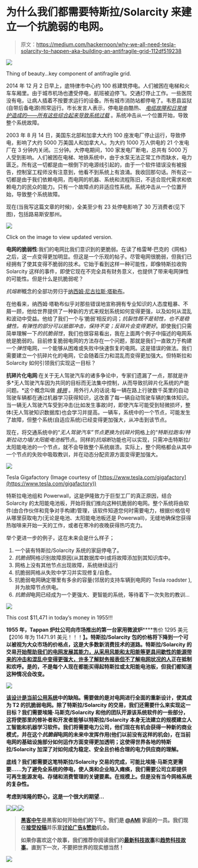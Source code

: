 # 为什么我们都需要特斯拉/Solarcity 来建立一个抗脆弱的电网。

> 原文：<https://medium.com/hackernoon/why-we-all-need-tesla-solarcity-to-happen-aka-building-an-antifragile-grid-112df519238>

![](img/2cc936e48072df802ca123d602d51d81.png)

Thing of beauty…key component of antifragile grid.

2014 年 12 月 2 日早上，底特律市中心约 100 栋建筑停电。人们被困在电梯和火车车厢里。由于城市机场也遭受停电，航班被迫停飞。交通灯停止工作。一些医院没有电，让病人插着不按要求运行的设备。所有城市消防站都停电了。韦恩县监狱(自带后备电源)照常运行。市长发言人表示，停电是由酷热、 [*电缆故障和日常维护造成的——所有这些综合起来导致系统过载*](https://www.washingtonpost.com/news/post-nation/wp/2014/12/02/major-power-outage-sweeps-through-downtown-detroit/?utm_term=.c47c905ec63f) 。系统冲击从一个位置开始，导致整个系统故障。

2003 年 8 月 14 日，美国东北部和加拿大大约 100 座发电厂停止运行，导致停电，影响了大约 5000 万美国人和加拿大人。为大约 1000 万人供电的 21 个发电厂在 3 分钟内关闭。三分钟。大停电期间，100 家发电厂断电，总共有 5000 万人受到影响。人们被困在电梯、地铁系统中，由于水泵无法正常工作而缺水，电力匮乏。所有这一切都是由一根倒下的电源线引起的，由于一个软件错误没有被报告，控制室工程师没有注意到，他看不到系统上有浪涌。我收回那句话。所有这一切都是由于我们依赖电网，而电网的机器、系统和流程陈旧，不适合现代需求和依赖电力的民众的能力。只有一个故障点的非适应性系统。系统冲击从一个位置开始，导致整个系统故障。

现在(当我写这篇文章的时候)，全美至少有 23 处停电影响了 30 万消费者(见下图)，包括路易斯安那州。

[![](img/b35d77f38f4188d891d22b92ce1b77bb.png)](https://www.google.com/maps/d/u/0/viewer?mid=13kcL6C8OrKNsrr1yIfSjoo-fYA0&hl=en)

Click on the image to view updated version.

**电网的脆弱性**:我们的电网比我们意识到的更脆弱。在读了格雷琴·巴克的《网格》之后，这一点变得更加明显。但这是一个乐观的帖子。尽管电网很脆弱，但我们已经拥有了使其变得不脆弱的技术。它始于看到这样一种可能性，即像特斯拉收购 Solarcity 这样的事件，即使它现在不完全具有财务意义，也提供了带来电网弹性的可能性。但是什么是抗脆弱呢？

*抗熔断*概念的全部功劳归于[纳西姆·尼古拉斯·塔勒布](https://www.amazon.com/Antifragile-Things-That-Disorder-Incerto/dp/0812979680/ref=sr_1_sc_1?ie=UTF8&qid=1474484570&sr=8-1-spell&keywords=antofragile)。

在他看来，纳西姆·塔勒布似乎对那些错误地宣称拥有专业知识的人态度粗暴、不屑一顾，他给世界提供了一种新的方式来规划系统如何变得更强，以及如何从混乱和波动中受益。他给了我们一个与‘脆弱’相反的词；*抗裂性既不是韧性，也不是稳健性。有弹性的部分可以抵御冲击，保持不变；反碎片会变得更好*。即使我们只需简单理解一下*的抗脆弱性*，我们也很容易看出，我在上面两个例子中描述的电网系统是脆弱的。目前修复脆弱电网的方法存在一个问题，那就是我们一直致力于构建一个*弹性*电网，一个能够从困难或失败中快速恢复的电网。这是错误的做法。我们需要建立一个抗碎片化的电网，它会随着压力和混乱而变得更加强大。但特斯拉和 Solarcity 如何引领我们实现这一目标？

**抗碎片化电网**:在关于无人驾驶汽车的诸多争论中，专家们遗漏了一点，那就是许多*无人驾驶汽车因为共同的目标而无法集中控制，从而导致抗碎片化系统的产能问题。*这个概念叫做 [*蜂拥*](http://ac.els-cdn.com/S1877050914007042/1-s2.0-S1877050914007042-main.pdf?_tid=215b841c-8025-11e6-9581-00000aab0f02&acdnat=1474480944_2b6ad787182ce409b35896407e8241e9) 。用外行人的话说:每一辆在路上行驶数千英里的自动驾驶车辆都在通过机器学习获得知识，这改善了每一辆自动驾驶车辆的集体知识。当一辆无人驾驶汽车受到冲击(比如发生事故)时，即使汽车可能受到轻微损坏，整体(无人驾驶知识数据库)也会学习并提高。一辆车，系统中的一个节点，可能发生了故障，但整个系统(自适应系统)已经变得更加强大，从冲击到该节点。

现在，将交通系统中的“*无人驾驶汽车”*节点更换为*抗碎片*网格上的“*特斯拉跑车/特斯拉动力墙/太阳能电池板*节点。同样的*抗熔断*功能也可以实现，只需冲击特斯拉/太阳能电池的一个节点，就不会导致整个系统崩溃。实际上，整个网格都会从其中一个节点的失败中吸取教训，并在动态分配资源方面变得更加强大。

![](img/84251914a9880ba999f54ac9fa03b7bc.png)

Tesla Gigafactory (Image courtesy of [https://www.tesla.com/gigafactory](https://www.tesla.com/gigafactory))

特斯拉电池组和 Powerwall，这是伊隆致力于巨型工厂的真正原因，结合 Solarcity 的太阳能电池板，开始将我们推向这种抗脆弱的电网。整个系统将由软件(由合作伙伴和竞争对手构建)管理，该软件知道您何时需要电力，根据价格信号从哪里获取电力(无论是电池、太阳能电池板还是 Powerwall)，无缝地确保您获得热咖啡来开始一天的工作，或者在寒冷的夜晚获得热巧克力。

举个更进一步的例子，这在未来会是什么样子；

1.  一个装有特斯拉/Solarcity 系统的家庭停电了。
2.  *抗脆弱*网格识别故障原因(从其数据库中)或将故障添加到其知识库中。
3.  网格上没有其他节点出现故障，系统继续运行
4.  抗脆弱网格从失败中学习并实现修复/自愈。
5.  抗脆弱电网确定哪里有多余的容量(邻居的支持车辆到电网的 Tesla roadster ),并为故障节点供电。
6.  *抗脆弱*电网已经成为一个更强大、更智能的系统，等待着下一次失败的教训…

[![](img/f89700648883f5074f2e77a9e11b3acd.png)](https://upload.wikimedia.org/wikipedia/commons/e/eb/The_Ladies%27_home_journal_%281948%29_%2814579660209%29.jpg)

This cost $11,471 in today’s money in 1955!!!

**1955 年，Tappan 炉灶公司向市场推出的第一台家用微波炉**[](http://www.edn.com/electronics-blogs/edn-moments/4399387/1st-domestic-microwave-is-sold--October-25--1955)****售价 1295 美元【2016 年为 11471.91 美元！！！**】。特斯拉/Solarcity 包的价格将下降到一个可以被视为大众市场的价格点，这是大多数新消费技术的道路。特斯拉/Solarcity 的交易[开始帮助我们的电网发展其能力，从采用风能和太阳能等更具间歇性的能源带来的冲击和混乱中变得更强大，许多了解财务报表但不了解电网状况的人](http://www.wsj.com/articles/teslas-merger-with-solarcity-may-be-delayed-by-lawsuits-1474301588)正在抵制和欢呼。是的，不是每个人现在都能买得起特斯拉或太阳能电池板，但我们都知道这种情况会改变。**

**![](img/1f62cf744b7f78ec839df57c20d656c8.png)**

**[该设计是当前公用系统](http://www.vox.com/2016/6/29/12038074/power-utilities-suck)中的缺陷。需要做的是对电网进行全面的重新设计，使其成为 T2 的抗脆弱电网。除了特斯拉/Solarcity 的交易，我们还需要什么来实现这一目标？我们需要埃隆·马斯克/Solarcity 和他的团队开源该系统软件的一些部分，这将使那里的修补者和开发者能够以特斯拉/Solarcity 本身无法建立的规模建立人工智能和机器学习软件。我们将需要电力公司，他们现在有机会获得一种新的商业模式，并在这个*抗脆弱*电网的未来中发挥作用(他们以前没有这样的机会)，在当前电网的基础设施部分如何运作方面变得更加透明；这使得世界各地的特斯拉/Solarcity 加深了对如何成为稳定、安全且价格合理的电力供应商的理解。**

**底线？我们都需要这笔特斯拉/Solarcity 交易的完成，可能比埃隆·马斯克更需要……为了避免全系统的停电，使人类和企业陷入瘫痪，我们需要公司立即提供可再生能源发电、存储和消费管理的关键要素。在规模上。但是没有当今网格系统的复杂性。**

**考虑到埃隆的野心，这是一个很大的期望…**

**[![](img/50ef4044ecd4e250b5d50f368b775d38.png)](http://bit.ly/HackernoonFB)****[![](img/979d9a46439d5aebbdcdca574e21dc81.png)](https://goo.gl/k7XYbx)****[![](img/2930ba6bd2c12218fdbbf7e02c8746ff.png)](https://goo.gl/4ofytp)**

> **[黑客中午](http://bit.ly/Hackernoon)是黑客如何开始他们的下午。我们是 [@AMI](http://bit.ly/atAMIatAMI) 家庭的一员。我们现在[接受投稿](http://bit.ly/hackernoonsubmission)并乐意[讨论广告&赞助](mailto:partners@amipublications.com)机会。**
> 
> **如果你喜欢这个故事，我们推荐你阅读我们的[最新科技故事](http://bit.ly/hackernoonlatestt)和[趋势科技故事](https://hackernoon.com/trending)。直到下一次，不要把世界的现实想当然！**

**[![](img/be0ca55ba73a573dce11effb2ee80d56.png)](https://goo.gl/Ahtev1)**